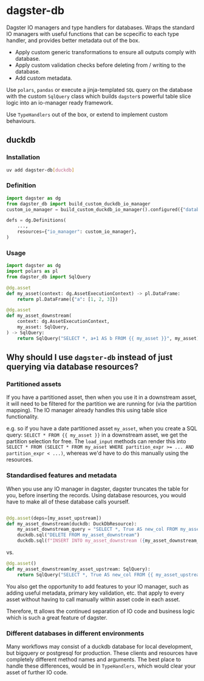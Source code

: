 # dagster-db

Dagster IO managers and type handlers for databases.
Wraps the standard IO managers with useful functions that can be scpecific to
each type handler, and provides better metadata out of the box.

- Apply custom generic transformations to ensure all outputs comply with database.
- Apply custom validation checks before deleting from / writing to the database.
- Add custom metadata.

Use `polars`, `pandas` or execute a jinja-templated `SQL` query on the database
with the custom `SqlQuery` class which builds `dagster`s powerful table slice
logic into an io-manager ready framework.

Use `TypeHandlers` out of the box, or extend to implement custom behaviours.

## duckdb

### Installation

```bash
uv add dagster-db[duckdb]
```

### Definition

```py
import dagster as dg
from dagster_db import build_custom_duckdb_io_manager
custom_io_manager = build_custom_duckdb_io_manager().configured({"database": "./.tmp/database.duckdb"})

defs = dg.Definitions(
    ...,
    resources={"io_manager": custom_io_manager},
)
```

### Usage

```py
import dagster as dg
import polars as pl
from dagster_db import SqlQuery

@dg.asset
def my_asset(context: dg.AssetExecutionContext) -> pl.DataFrame:
    return pl.DataFrame({"a": [1, 2, 3]})

@dg.asset
def my_asset_downstream(
    context: dg.AssetExecutionContext,
    my_asset: SqlQuery,
) -> SqlQuery:
    return SqlQuery("SELECT *, a+1 AS b FROM {{ my_asset }}", my_asset)
```

## Why should I use `dagster-db` instead of just querying via database resources?

### Partitioned assets

If you have a partitioned asset, then when you use it in a downstream asset,
it will need to be filtered for the partition we are running for (via the
partition mapping). The IO manager already handles this using table slice
functionality.

e.g. so if you have a date partitioned asset `my_asset`, when you create a SQL
query: `SELECT * FROM {{ my_asset }}`  in a downstream asset, we get the
partition selection for free. The `load_input` methods can render this into
`SELECT * FROM (SELECT * FROM my_asset WHERE partition_expr >= ... AND partition_expr < ...)`,
whereas we'd have to do this manually using the resources.

### Standardised features and metadata

When you use any IO manager in dagster, dagster truncates the table for you,
before inserting the records. Using database resources, you would
have to make all of these database calls yourself.

``` py

@dg.asset(deps=[my_asset_upstream])
def my_asset_downstream(duckdb: DuckDbResource):
    my_asset_downstream_query = "SELECT *, True AS new_col FROM my_asset_upstream"
    duckdb.sql("DELETE FROM my_asset_downstream")
    duckdb.sql(f"INSERT INTO my_asset_downstream ({my_asset_downstream_query})")
```

vs.

``` py
@dg.asset()
def my_asset_downstream(my_asset_upstream: SqlQuery):
    return SqlQuery("SELECT *, True AS new_col FROM {{ my_asset_upstream }}", my_asset_upstream=my_asset_upstream)
```

You also get the opportunity to add features to your IO manager, such
as adding useful metadata, primary key validation, etc. that apply to every asset
without having to call manually within asset code in each asset.

Therefore, tt allows the continued separation of IO code and business logic which is such
a great feature of dagster.

### Different databases in different environments

Many workflows may consist of a duckdb database for local development, but bigquery or
postgresql for production.
These clients and resources have completely different method names and arguments.
The best place to handle these differences, would be in `TypeHandlers`, which would
clear your asset of further IO code.
